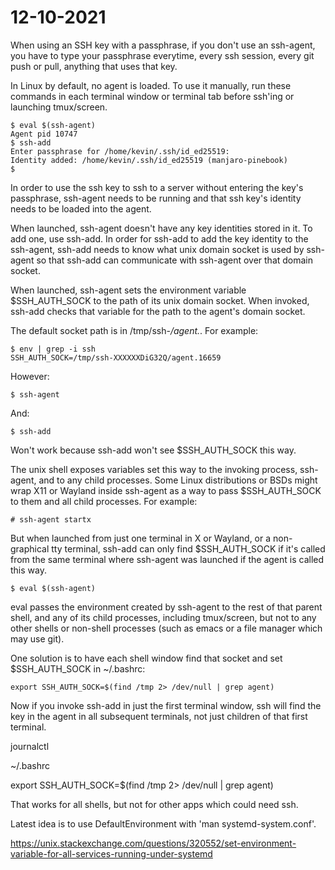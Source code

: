 # 12-10-2021

When using an SSH key with a passphrase, if you don't use an ssh-agent,
you have to type your passphrase everytime, every ssh session, every git
push or pull, anything that uses that key.

In Linux by default, no agent is loaded. To use it manually, run these
commands in each terminal window or terminal tab before ssh'ing or
launching tmux/screen.

```
$ eval $(ssh-agent)
Agent pid 10747
$ ssh-add
Enter passphrase for /home/kevin/.ssh/id_ed25519: 
Identity added: /home/kevin/.ssh/id_ed25519 (manjaro-pinebook)
$
````

In order to use the ssh key to ssh to a server without entering the
key's passphrase, ssh-agent needs to be running and that ssh key's
identity needs to be loaded into the agent.

When launched, ssh-agent doesn't have any key identities stored in it.
To add one, use ssh-add. In order for ssh-add to add the key identity to
the ssh-agent, ssh-add needs to know what unix domain socket is used by
ssh-agent so that ssh-add can communicate with ssh-agent over that
domain socket.

When launched, ssh-agent sets the environment variable $SSH_AUTH_SOCK to
the path of its unix domain socket. When invoked, ssh-add checks that
variable for the path to the agent's domain socket.

The default socket path is in /tmp/ssh-*/agent.*. For example:

```
$ env | grep -i ssh
SSH_AUTH_SOCK=/tmp/ssh-XXXXXXDiG32Q/agent.16659
```

However:

```
$ ssh-agent
```

And:

```
$ ssh-add
```

Won't work because ssh-add won't see $SSH_AUTH_SOCK this way.

The unix shell exposes variables set
this way to the invoking process, ssh-agent, and to any child processes.
Some Linux distributions or BSDs might wrap X11 or Wayland inside
ssh-agent as a way to pass $SSH_AUTH_SOCK to them and all child
processes. For example:

```
# ssh-agent startx
```

But when launched from just one terminal in X or Wayland, or a
non-graphical tty terminal, ssh-add can
only find $SSH_AUTH_SOCK if it's called from the same terminal where
ssh-agent was launched if the agent is called this way.

```
$ eval $(ssh-agent)
```

eval passes the environment created by ssh-agent to the rest of that
parent shell, and any of its child processes, including tmux/screen, but
not to any other shells or non-shell processes (such as emacs or a file
manager which may use git).

One solution is to have each shell window find that socket and set
$SSH_AUTH_SOCK in ~/.bashrc:

```
export SSH_AUTH_SOCK=$(find /tmp 2> /dev/null | grep agent)
```

Now if you invoke ssh-add in just the first terminal window, ssh will
find the key in the agent in all subsequent terminals, not just
children of that first terminal.


journalctl



~/.bashrc

export SSH_AUTH_SOCK=$(find /tmp 2> /dev/null | grep agent)

That works for all shells, but not for other apps which could need
ssh.


Latest idea is to use DefaultEnvironment with
'man systemd-system.conf'.

https://unix.stackexchange.com/questions/320552/set-environment-variable-for-all-services-running-under-systemd
